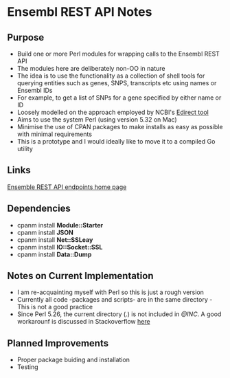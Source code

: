 # Ensembl REST API Notes

## Purpose

- Build one or more Perl modules for wrapping calls to the Ensembl REST API
- The modules here are deliberately non-OO in nature
- The idea is to use the functionality as a collection of shell tools for querying entities such as genes, SNPS, transcripts etc using names or Ensembl IDs
- For example, to get a list of SNPs for a gene specified by either name or ID
- Loosely modelled on the approach employed by NCBI's [Edirect tool](https://www.ncbi.nlm.nih.gov/books/NBK179288/)
- Aims to use the system Perl (using version 5.32 on Mac)
- Minimise the use of CPAN packages to make installs as easy as possible with minimal requirements
- This is a prototype and I would ideally like to move it to a compiled Go utility


## Links

[Ensemble REST API endpoints home page](https://rest.ensembl.org)


## Dependencies

- cpanm install __Module::Starter__
- cpanm install __JSON__
- cpanm install __Net::SSLeay__
- cpanm install __IO::Socket::SSL__
- cpanm install __Data::Dump__

## Notes on Current Implementation

- I am re-acquainting myself with Perl so this is just a rough version
- Currently all code -packages and scripts- are in the same directory - This is not a good practice
- Since Perl 5.26, the current directory (.) is not included in _@INC_. A good workarounf is discussed in Stackoverflow [here](https://stackoverflow.com/questions/46549671/doesnt-perl-include-current-directory-in-inc-by-default)

## Planned Improvements

- Proper package buiding and installation
- Testing

